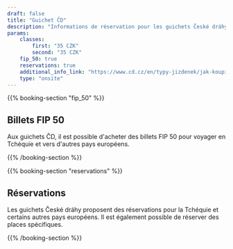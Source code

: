 ```yaml
---
draft: false
title: "Guichet ČD"
description: "Informations de réservation pour les guichets České dráhy."
params:
    classes:
        first: "35 CZK"
        second: "35 CZK"
    fip_50: true
    reservations: true
    additional_info_link: "https://www.cd.cz/en/typy-jizdenek/jak-koupit-jizdenku/-28750/"
    type: "onsite"
---
```


{{% booking-section "fip_50" %}}
## Billets FIP 50

Aux guichets ČD, il est possible d'acheter des billets FIP 50 pour voyager en Tchéquie et vers d'autres pays européens.

{{% /booking-section %}}

{{% booking-section "reservations" %}}
## Réservations

Les guichets České dráhy proposent des réservations pour la Tchéquie et certains autres pays européens. Il est également possible de réserver des places spécifiques.

{{% /booking-section %}}
